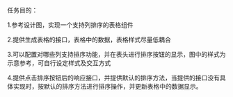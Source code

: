 ﻿任务目的：

  1.参考设计图，实现一个支持列排序的表格组件

  2.提供生成表格的接口，表格中的数据，表格样式尽量低耦合

  3.可以配置对哪些列支持排序功能，并在表头进行排序按钮的显示，图中的样式为示意参考，可自行设定样式及交互方式
  
  4.提供点击排序按钮后的响应接口，并提供默认的排序方法，当提供的接口没有具体实现时，按默认的排序方法进行排序操作，并更新表格中的数据显示。